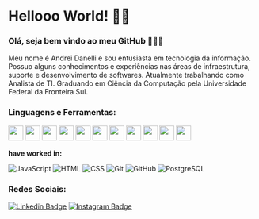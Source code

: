 # Hellooo World! 👨‍💻

### Olá, seja bem vindo ao meu GitHub 👏🎊🎉

Meu nome é Andrei Danelli e sou entusiasta em tecnologia da informação. Possuo alguns conhecimentos e experiências
nas áreas de infraestrutura, suporte e desenvolvimento de softwares. Atualmente trabalhando como Analista de TI.
Graduando em Ciência da Computação pela Universidade Federal da Fronteira Sul.


### Linguagens e Ferramentas:
<img src="https://img.icons8.com/color/48/000000/html-5--v1.ico" width="30"> <img src="https://img.icons8.com/color/48/000000/javascript--v1.ico" width="30"> <img src="https://img.icons8.com/color/48/000000/css3.png" width="30"> <img src="https://img.icons8.com/color/48/000000/git.png" width="30"> <img src="https://img.icons8.com/color/48/000000/console.png" width="30"> <img src="https://img.icons8.com/color/48/000000/github--v1.png" width="30"> <img src="https://img.icons8.com/color/48/000000/visual-studio-code-2019.png" width="30"> <img src="https://img.icons8.com/color/48/000000/delphi-ide.png" width="30"> <img src="https://img.icons8.com/color/48/000000/python--v1.png" width="30"> <img src="https://img.icons8.com/color/48/000000/bootstrap.png" width="30"> <img src="https://img.icons8.com/color/48/000000/postgreesql.png" width="30">

**have worked in:**
<p>
	<img alt="JavaScript" src="https://img.shields.io/badge/JavaScript-F7DF1E?logo=javascript&logoColor=white&style=flat"/>
	<img alt="HTML" src="https://img.shields.io/badge/HTML-E34F26?logo=html5&logoColor=white&style=flat"/>
	<img alt="CSS" src="https://img.shields.io/badge/CSS-1572B6?logo=css3&logoColor=white&style=flat"/>
	<img alt="Git" src="https://img.shields.io/badge/Git-E34F26?logo=git&logoColor=white&style=flat"/>
	<img alt="GitHub" src="https://img.shields.io/badge/GitHub-181717?logo=github&logoColor=white&style=flat"/>
	<img alt="PostgreSQL" src="https://img.shields.io/badge/PostgreSQL-1572B6?logo=postgresql&logoColor=white&style=flat"/>
</p>

### Redes Sociais:
[![Linkedin Badge](https://img.shields.io/badge/-LinkedIn-blue?style=flat-square&logo=Linkedin&logoColor=white&link=https://www.linkedin.com/in/andrei-danelli-a884141a4/)](https://www.linkedin.com/in/andrei-danelli-a884141a4/)
[![Instagram Badge](https://img.shields.io/badge/-Instagram-gray?style=flat-square&logo=Instagram&LogoColor=white&link=https://www.instagram.com/_andreidanelli_/)](https://www.instagram.com/_andreidanelli_/)
